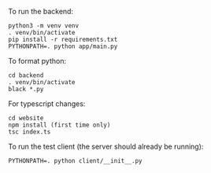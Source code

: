 To run the backend:

```
python3 -m venv venv
. venv/bin/activate
pip install -r requirements.txt
PYTHONPATH=. python app/main.py
```

To format python:
```
cd backend
. venv/bin/activate
black *.py
```

For typescript changes:
```
cd website
npm install (first time only)
tsc index.ts
```

To run the test client (the server should already be running):
```
PYTHONPATH=. python client/__init__.py
```

